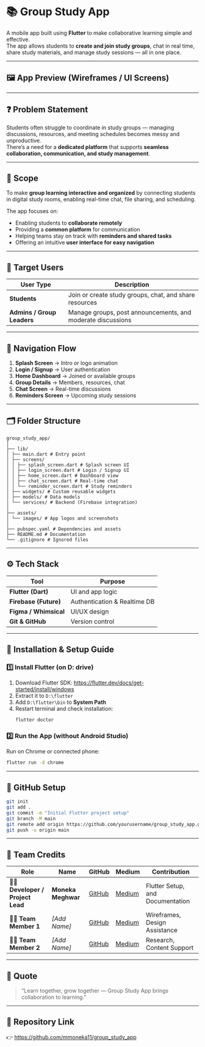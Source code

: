 # 📚 Group Study App

A mobile app built using **Flutter** to make collaborative learning simple and effective.  
The app allows students to **create and join study groups**, chat in real time, share study materials, and manage study sessions — all in one place.

---

## 🖼️ App Preview (Wireframes / UI Screens)

<!-- | Splash Screen | Login Screen | Home Screen | Chat Screen |
|----------------|--------------|--------------|--------------|
| ![Splash](assets/images/splash_screen.png) | ![Login](assets/images/login_screen.png) | ![Home](assets/images/home_screen.png) | ![Chat](assets/images/chat_screen.png) | -->


---

## ❓ Problem Statement

Students often struggle to coordinate in study groups — managing discussions, resources, and meeting schedules becomes messy and unproductive.  
There’s a need for a **dedicated platform** that supports **seamless collaboration, communication, and study management**.

---

## 🎯 Scope

To make **group learning interactive and organized** by connecting students in digital study rooms, enabling real-time chat, file sharing, and scheduling.

The app focuses on:
- Enabling students to **collaborate remotely**
- Providing a **common platform** for communication
- Helping teams stay on track with **reminders and shared tasks**
- Offering an intuitive **user interface for easy navigation**
---

## 👥 Target Users

| User Type | Description |
|------------|--------------|
| **Students** | Join or create study groups, chat, and share resources |
| **Admins / Group Leaders** | Manage groups, post announcements, and moderate discussions |

---

## 🧭 Navigation Flow

1. **Splash Screen** → Intro or logo animation  
2. **Login / Signup** → User authentication  
3. **Home Dashboard** → Joined or available groups  
4. **Group Details** → Members, resources, chat  
5. **Chat Screen** → Real-time discussions  
6. **Reminders Screen** → Upcoming study sessions  

---

## 🗂️ Folder Structure

```
group_study_app/
│
├── lib/
│ ├── main.dart # Entry point
│ ├── screens/
│ │ ├── splash_screen.dart # Splash screen UI
│ │ ├── login_screen.dart # Login / Signup UI
│ │ ├── home_screen.dart # Dashboard view
│ │ ├── chat_screen.dart # Real-time chat
│ │ └── reminder_screen.dart # Study reminders
│ ├── widgets/ # Custom reusable widgets
│ ├── models/ # Data models
│ └── services/ # Backend (Firebase integration)
│
├── assets/
│ └── images/ # App logos and screenshots
│
├── pubspec.yaml # Dependencies and assets
├── README.md # Documentation
└── .gitignore # Ignored files
```

---

## ⚙️ Tech Stack

| Tool | Purpose |
|------|----------|
| **Flutter (Dart)** | UI and app logic |
| **Firebase (Future)** | Authentication & Realtime DB |
| **Figma / Whimsical** | UI/UX design |
| **Git & GitHub** | Version control |

---

## 🧰 Installation & Setup Guide

### 1️⃣ Install Flutter (on D: drive)
1. Download Flutter SDK: https://flutter.dev/docs/get-started/install/windows
2. Extract it to `D:\flutter`
3. Add `D:\flutter\bin` to **System Path**
4. Restart terminal and check installation:
   ```bash
   flutter doctor
   ```

### 2️⃣ Run the App (without Android Studio)
Run on Chrome or connected phone:

```bash
flutter run -d chrome
```

---

## 🚀 GitHub Setup

```bash
git init
git add .
git commit -m "Initial Flutter project setup"
git branch -M main
git remote add origin https://github.com/yourusername/group_study_app.git
git push -u origin main
```

---

## 🧠 Team Credits

| Role | Name | GitHub | Medium | Contribution |
|------|------|--------|--------|---------------|
| 👩‍💻 **Developer / Project Lead** | **Moneka Meghwar** | [GitHub](https://github.com/mmoneka11) | [Medium](https://medium.com/@mmoneka11) |Flutter Setup, and Documentation |
| 👨‍💻 **Team Member 1** | *[Add Name]* | [GitHub](https://github.com/username1) | [Medium](https://medium.com/@username1) | Wireframes, Design Assistance |
| 👩‍💻 **Team Member 2** | *[Add Name]* | [GitHub](https://github.com/username2) | [Medium](https://medium.com/@username2) | Research, Content Support |

---

## 💬 Quote

> “Learn together, grow together — Group Study App brings collaboration to learning.”

---

## 🔗 Repository Link

👉 https://github.com/mmoneka11/group_study_app
